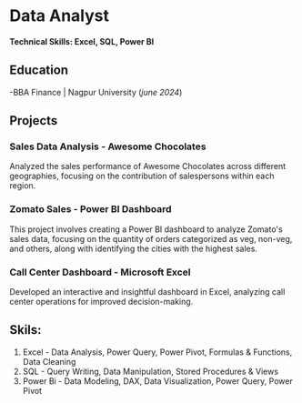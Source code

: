 # Data Analyst 
#### Technical Skills: Excel, SQL, Power BI


## Education 
-BBA Finance | Nagpur University (_june 2024_)	

## Projects 
### Sales Data Analysis - Awesome Chocolates
Analyzed the sales performance of Awesome Chocolates across different geographies, focusing on the contribution of salespersons within each region.

### Zomato Sales - Power BI Dashboard
This project involves creating a Power BI dashboard to analyze Zomato's sales data, focusing on the quantity of orders categorized as veg, non-veg, and others, along with identifying the cities with the highest sales.

### Call Center Dashboard - Microsoft Excel
Developed an interactive and insightful dashboard in Excel, analyzing call center operations for improved decision-making.

## Skils:
1. Excel - Data Analysis, Power Query, Power Pivot, Formulas & Functions, Data Cleaning
2. SQL - Query Writing, Data Manipulation, Stored Procedures & Views
3. Power Bi - Data Modeling, DAX, Data Visualization, Power Query, Power Pivot


   


